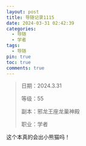 ```yaml
---
layout: post
title: 导随记录1115
date: 2024-03-31 02:42:39
categories:
  - 导随
  - 学者
tags:
  - 导随
pin: true
toc: true
comments: true
---
```

> 日期：2024.3.31
>
> 等级：55
>
> 副本：邪龙王座龙巢神殿
>
> 职业：学者

这个本真的会出小熊猫吗！